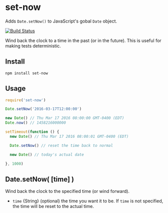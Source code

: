 # set-now

Adds `Date.setNow()` to JavaScript's gobal `Date` object.

[![Build Status](https://travis-ci.org/will123195/set-now.svg?branch=master)](https://travis-ci.org/will123195/set-now)

Wind back the clock to a time in the past (or in the future). This is useful for making tests deterministic.

## Install

```
npm install set-now
```

## Usage

```js
require('set-now')

Date.setNow('2016-03-17T12:00:00')

new Date() // Thu Mar 17 2016 08:00:00 GMT-0400 (EDT)
Date.now() // 1458216000000

setTimeout(function () {
  new Date() // Thu Mar 17 2016 08:00:01 GMT-0400 (EDT)

  Date.setNow() // reset the time back to normal

  new Date() // today's actual date

}, 1000)
```

## Date.setNow( [time] )

Wind back the clock to the specified time (or wind forward).

* `time` {String} (optional) the time you want it to be. If `time` is not specified, the time will be reset to the actual time.
